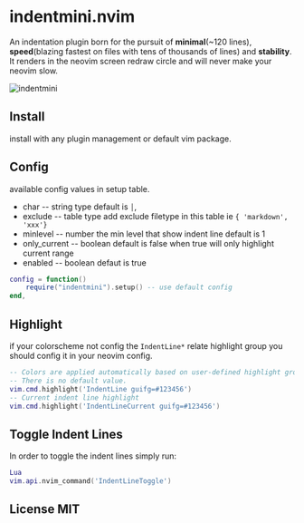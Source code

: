 # indentmini.nvim

An indentation plugin born for the pursuit of **minimal**(~120 lines), **speed**(blazing fastest on files with tens of thousands of lines) and **stability**.
It renders in the neovim screen redraw circle and will never make your neovim slow.

![indentmini](https://github.com/nvimdev/indentmini.nvim/assets/41671631/99fb6dd4-8e61-412f-aa4c-c83ee7ce3206)

## Install

install with any plugin management or default vim package.

## Config

available config values in setup table.

- char     -- string type default is `│`,
- exclude  -- table  type add exclude filetype in this table ie `{ 'markdown', 'xxx'}`
- minlevel -- number the min level that show indent line default is 1
- only_current -- boolean default is false when true will only highlight current range
- enabled  -- boolean defaut is true

```lua
config = function()
    require("indentmini").setup() -- use default config
end,
```

## Highlight

if your colorscheme not config the `IndentLine*` relate highlight group you should config it in
your neovim config.

```lua
-- Colors are applied automatically based on user-defined highlight groups.
-- There is no default value.
vim.cmd.highlight('IndentLine guifg=#123456')
-- Current indent line highlight
vim.cmd.highlight('IndentLineCurrent guifg=#123456')
```

## Toggle Indent Lines

In order to toggle the indent lines simply run:

```lua
Lua
vim.api.nvim_command('IndentLineToggle')
```



## License MIT
